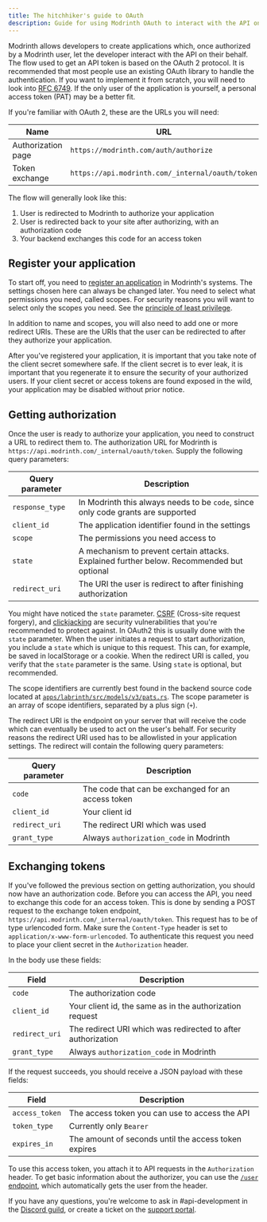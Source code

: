 ```yaml
---
title: The hitchhiker's guide to OAuth
description: Guide for using Modrinth OAuth to interact with the API on users' behalf.
---
```


Modrinth allows developers to create applications which, once authorized by a Modrinth user, let the developer interact with the API on their behalf. The flow used to get an API token is based on the OAuth 2 protocol. It is recommended that most people use an existing OAuth library to handle the authentication. If you want to implement it from scratch, you will need to look into [RFC 6749]. If the only user of the application is yourself, a personal access token (PAT) may be a better fit.

If you're familiar with OAuth 2, these are the URLs you will need:

| Name               | URL                                              |
| ------------------ | ------------------------------------------------ |
| Authorization page | `https://modrinth.com/auth/authorize`            |
| Token exchange     | `https://api.modrinth.com/_internal/oauth/token` |

The flow will generally look like this:

1. User is redirected to Modrinth to authorize your application
2. User is redirected back to your site after authorizing, with an authorization code
3. Your backend exchanges this code for an access token

## Register your application

To start off, you need to [register an application] in Modrinth's systems. The settings chosen here can always be changed later. You need to select what permissions you need, called scopes. For security reasons you will want to select only the scopes you need. See the [principle of least privilege].

In addition to name and scopes, you will also need to add one or more redirect URIs. These are the URIs that the user can be redirected to after they authorize your application.

After you've registered your application, it is important that you take note of the client secret somewhere safe. If the client secret is to ever leak, it is important that you regenerate it to ensure the security of your authorized users. If your client secret or access tokens are found exposed in the wild, your application may be disabled without prior notice.

## Getting authorization

Once the user is ready to authorize your application, you need to construct a URL to redirect them to. The authorization URL for Modrinth is `https://api.modrinth.com/_internal/oauth/token`. Supply the following query parameters:

| Query parameter | Description                                                                               |
| --------------- | ----------------------------------------------------------------------------------------- |
| `response_type` | In Modrinth this always needs to be `code`, since only code grants are supported          |
| `client_id`     | The application identifier found in the settings                                          |
| `scope`         | The permissions you need access to                                                        |
| `state`         | A mechanism to prevent certain attacks. Explained further below. Recommended but optional |
| `redirect_uri`  | The URI the user is redirect to after finishing authorization                             |

You might have noticed the `state` parameter. [CSRF] (Cross-site request forgery), and [clickjacking] are security vulnerabilities that you're recommended to protect against. In OAuth2 this is usually done with the `state` parameter. When the user initiates a request to start authorization, you include a `state` which is unique to this request. This can, for example, be saved in localStorage or a cookie. When the redirect URI is called, you verify that the `state` parameter is the same. Using `state` is optional, but recommended.

The scope identifiers are currently best found in the backend source code located at [`apps/labrinth/src/models/v3/pats.rs`]. The scope parameter is an array of scope identifiers, separated by a plus sign (`+`).

The redirect URI is the endpoint on your server that will receive the code which can eventually be used to act on the user's behalf. For security reasons the redirect URI used has to be allowlisted in your application settings. The redirect will contain the following query parameters:

| Query parameter | Description                                        |
| --------------- | -------------------------------------------------- |
| `code`          | The code that can be exchanged for an access token |
| `client_id`     | Your client id                                     |
| `redirect_uri`  | The redirect URI which was used                    |
| `grant_type`    | Always `authorization_code` in Modrinth            |

## Exchanging tokens

If you've followed the previous section on getting authorization, you should now have an authorization code. Before you can access the API, you need to exchange this code for an access token. This is done by sending a POST request to the exchange token endpoint, `https://api.modrinth.com/_internal/oauth/token`. This request has to be of type urlencoded form. Make sure the `Content-Type` header is set to `application/x-www-form-urlencoded`. To authenticate this request you need to place your client secret in the `Authorization` header.

In the body use these fields:

| Field          | Description                                                  |
| -------------- | ------------------------------------------------------------ |
| `code`         | The authorization code                                       |
| `client_id`    | Your client id, the same as in the authorization request     |
| `redirect_uri` | The redirect URI which was redirected to after authorization |
| `grant_type`   | Always `authorization_code` in Modrinth                      |

If the request succeeds, you should receive a JSON payload with these fields:

| Field          | Description                                          |
| -------------- | ---------------------------------------------------- |
| `access_token` | The access token you can use to access the API       |
| `token_type`   | Currently only `Bearer`                              |
| `expires_in`   | The amount of seconds until the access token expires |

To use this access token, you attach it to API requests in the `Authorization` header. To get basic information about the authorizer, you can use the [`/user` endpoint], which automatically gets the user from the header.

If you have any questions, you're welcome to ask in #api-development in the [Discord guild], or create a ticket on the [support portal].

[RFC 6749]: https://datatracker.ietf.org/doc/html/rfc6749
[register an application]: https://modrinth.com/settings/applications
[principle of least privilege]: https://en.wikipedia.org/wiki/Principle_of_least_privilege
[`apps/labrinth/src/models/v3/pats.rs`]: https://github.com/modrinth/code/blob/main/apps/labrinth/src/models/v3/pats.rs
[CSRF]: https://en.wikipedia.org/wiki/Cross-site_request_forgery
[Clickjacking]: https://en.wikipedia.org/wiki/Clickjacking
[`/user` endpoint]: https://docs.modrinth.com/api/operations/getuserfromauth/
[Discord guild]: https://discord.modrinth.com
[support portal]: https://support.modrinth.com/en/
